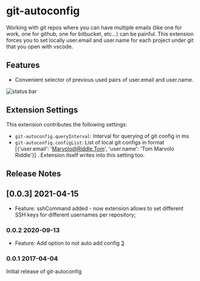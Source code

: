 # git-autoconfig

Working with git repos where you can have multiple emails (like one for work, one for github, one for bitbucket, etc...) can be painful. This extension forces you to set locally user.email and user.name for each project under git that you open with vscode.

## Features

* Convenient selector of previous used pairs of user.email and user.name.

![status bar](media/demo.gif)


## Extension Settings

This extension contributes the following settings:

* `git-autoconfig.queryInterval`: Interval for querying of git config in ms
* `git-autoconfig.configList`: List of local git configs in format [{'user.email': 'Marvolo@Riddle.Tom', 'user.name': 'Tom Marvolo Riddle'}] . Extension itself writes into this setting too.

## Release Notes

## [0.0.3] 2021-04-15
- Feature: sshCommand added - now extension allows to set different SSH keys for different usernames per repository;

### 0.0.2 2020-09-13
- Feature: Add option to not auto add config [3](https://github.com/ShyykoSerhiy/git-autoconfig/issues/3)

### 0.0.1 2017-04-04

Initial release of git-autoconfig
